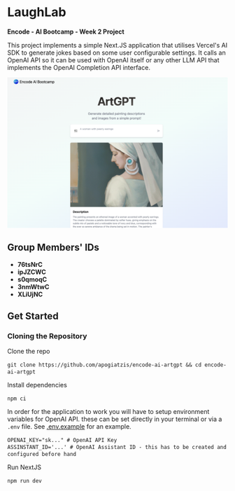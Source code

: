 # LaughLab
**Encode - AI Bootcamp - Week 2 Project**

This project implements a simple Next.JS application that utilises Vercel's AI SDK to generate jokes based on some user configurable settings. It calls an OpenAI API so it can be used with OpenAI itself or any other LLM API that implements the OpenAI Completion API interface.

![LaughLab Screenshot](./assets/artgpt_screenshot.png)

## Group Members' IDs
- **76tsNrC**
- **ipJZCWC**
- **s0qmoqC**
- **3nmWtwC**
- **XLiUjNC**

## Get Started

### Cloning the Repository

Clone the repo
```
git clone https://github.com/apogiatzis/encode-ai-artgpt && cd encode-ai-artgpt
```

Install dependencies
```
npm ci
```

In order for the application to work you will have to setup environment variables for OpenAI API. these can be set directly in your terminal or via a `.env` file. See [.env.example](./.env.example) for an example.
```
OPENAI_KEY="sk..." # OpenAI API Key
ASSINSTANT_ID='...' # OpenAI Assistant ID - this has to be created and configured before hand
```

Run NextJS
```
npm run dev 
```
